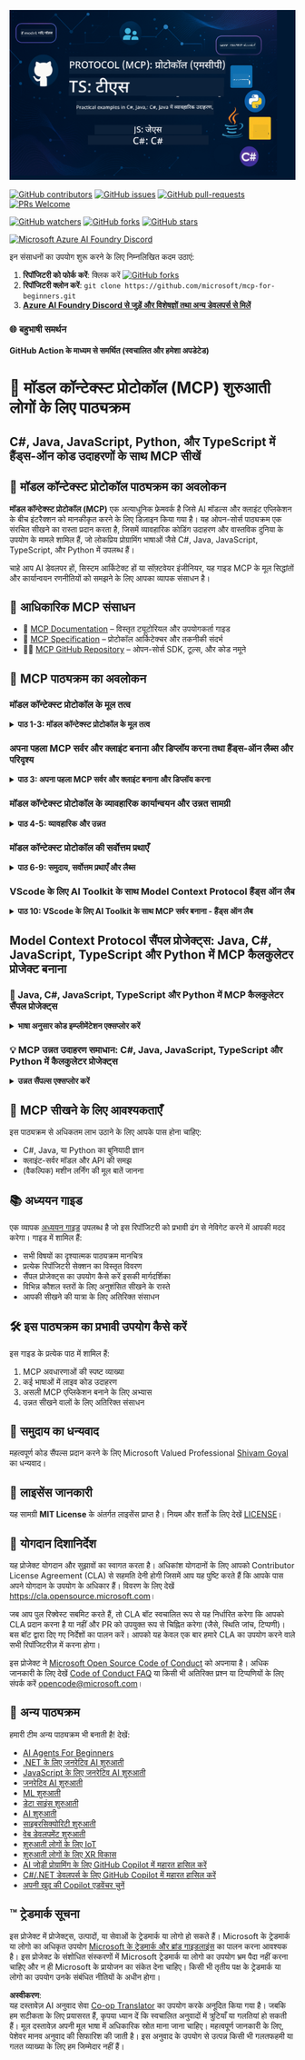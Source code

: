 <!--
CO_OP_TRANSLATOR_METADATA:
{
  "original_hash": "292f96c64f54ba097daea9598111ed82",
  "translation_date": "2025-07-02T05:29:11+00:00",
  "source_file": "README.md",
  "language_code": "hi"
}
-->
![MCP-for-beginners](../../translated_images/mcp-beginners.2ce2b317996369ff66c5b72e25eff9d4288ab2741fc70c0b4e523d1ae1e249fd.hi.png) 

[![GitHub contributors](https://img.shields.io/github/contributors/microsoft/mcp-for-beginners.svg)](https://GitHub.com/microsoft/mcp-for-beginners/graphs/contributors)
[![GitHub issues](https://img.shields.io/github/issues/microsoft/mcp-for-beginners.svg)](https://GitHub.com/microsoft/mcp-for-beginners/issues)
[![GitHub pull-requests](https://img.shields.io/github/issues-pr/microsoft/mcp-for-beginners.svg)](https://GitHub.com/microsoft/mcp-for-beginners/pulls)
[![PRs Welcome](https://img.shields.io/badge/PRs-welcome-brightgreen.svg?style=flat-square)](http://makeapullrequest.com)

[![GitHub watchers](https://img.shields.io/github/watchers/microsoft/mcp-for-beginners.svg?style=social&label=Watch)](https://GitHub.com/microsoft/mcp-for-beginners/watchers)
[![GitHub forks](https://img.shields.io/github/forks/microsoft/mcp-for-beginners.svg?style=social&label=Fork)](https://GitHub.com/microsoft/mcp-for-beginners/fork)
[![GitHub stars](https://img.shields.io/github/stars/microsoft/mcp-for-beginners?style=social&label=Star)](https://GitHub.com/microsoft/mcp-for-beginners/stargazers)


[![Microsoft Azure AI Foundry Discord](https://dcbadge.limes.pink/api/server/ByRwuEEgH4)](https://discord.com/invite/ByRwuEEgH4)

इन संसाधनों का उपयोग शुरू करने के लिए निम्नलिखित कदम उठाएं:
1. **रिपॉजिटरी को फोर्क करें**: क्लिक करें [![GitHub forks](https://img.shields.io/github/forks/microsoft/mcp-for-beginners.svg?style=social&label=Fork)](https://GitHub.com/microsoft/mcp-for-beginners/fork)
2. **रिपॉजिटरी क्लोन करें**:   `git clone https://github.com/microsoft/mcp-for-beginners.git`
3. [**Azure AI Foundry Discord से जुड़ें और विशेषज्ञों तथा अन्य डेवलपर्स से मिलें**](https://discord.com/invite/ByRwuEEgH4)


### 🌐 बहुभाषी समर्थन

#### GitHub Action के माध्यम से समर्थित (स्वचालित और हमेशा अपडेटेड)

# 🚀 मॉडल कॉन्टेक्स्ट प्रोटोकॉल (MCP) शुरुआती लोगों के लिए पाठ्यक्रम

## **C#, Java, JavaScript, Python, और TypeScript में हैंड्स-ऑन कोड उदाहरणों के साथ MCP सीखें**

## 🧠 मॉडल कॉन्टेक्स्ट प्रोटोकॉल पाठ्यक्रम का अवलोकन

**मॉडल कॉन्टेक्स्ट प्रोटोकॉल (MCP)** एक अत्याधुनिक फ्रेमवर्क है जिसे AI मॉडल्स और क्लाइंट एप्लिकेशन के बीच इंटरैक्शन को मानकीकृत करने के लिए डिज़ाइन किया गया है। यह ओपन-सोर्स पाठ्यक्रम एक संरचित सीखने का रास्ता प्रदान करता है, जिसमें व्यावहारिक कोडिंग उदाहरण और वास्तविक दुनिया के उपयोग के मामले शामिल हैं, जो लोकप्रिय प्रोग्रामिंग भाषाओं जैसे C#, Java, JavaScript, TypeScript, और Python में उपलब्ध हैं।

चाहे आप AI डेवलपर हों, सिस्टम आर्किटेक्ट हों या सॉफ़्टवेयर इंजीनियर, यह गाइड MCP के मूल सिद्धांतों और कार्यान्वयन रणनीतियों को समझने के लिए आपका व्यापक संसाधन है।

## 🔗 आधिकारिक MCP संसाधन

- 📘 [MCP Documentation](https://modelcontextprotocol.io/) – विस्तृत ट्यूटोरियल और उपयोगकर्ता गाइड  
- 📜 [MCP Specification](https://spec.modelcontextprotocol.io/) – प्रोटोकॉल आर्किटेक्चर और तकनीकी संदर्भ  
- 🧑‍💻 [MCP GitHub Repository](https://github.com/modelcontextprotocol) – ओपन-सोर्स SDK, टूल्स, और कोड नमूने  

## 🧭 MCP पाठ्यक्रम का अवलोकन

### मॉडल कॉन्टेक्स्ट प्रोटोकॉल के मूल तत्व  
<details>
  <summary><strong> पाठ 1-3: मॉडल कॉन्टेक्स्ट प्रोटोकॉल के मूल तत्व</strong></summary>

- **00. MCP का परिचय**  
  मॉडल कॉन्टेक्स्ट प्रोटोकॉल का अवलोकन और AI पाइपलाइन्स में इसका महत्व। [और पढ़ें](./00-Introduction/README.md)
- **01. कोर कॉन्सेप्ट्स की व्याख्या**  
  MCP के मुख्य सिद्धांतों की गहन समीक्षा। [और पढ़ें](./01-CoreConcepts/README.md)
- **02. MCP में सुरक्षा**  
  सुरक्षा खतरों और सर्वोत्तम प्रथाओं पर चर्चा। [और पढ़ें](./02-Security/README.md)
- **03. MCP के साथ शुरुआत**  
  पर्यावरण सेटअप, बेसिक सर्वर/क्लाइंट, एकीकरण। [और पढ़ें](./03-GettingStarted/README.md)
</details>

### अपना पहला MCP सर्वर और क्लाइंट बनाना और डिप्लॉय करना तथा हैंड्स-ऑन लैब्स और परिदृश्य  
<details>
  <summary><strong> पाठ 3: अपना पहला MCP सर्वर और क्लाइंट बनाना और डिप्लॉय करना</strong></summary>

- **3.1. पहला सर्वर** – [गाइड](./03-GettingStarted/01-first-server/README.md)
- **3.2. पहला क्लाइंट** – [गाइड](./03-GettingStarted/02-client/README.md)
- **3.3. LLM के साथ क्लाइंट** – [गाइड](./03-GettingStarted/03-llm-client/README.md)
- **3.4. Visual Studio Code से सर्वर का उपयोग** – [गाइड](./03-GettingStarted/04-vscode/README.md)
- **3.5. SSE का उपयोग करके सर्वर बनाना** – [गाइड](./03-GettingStarted/05-sse-server/README.md)
- **3.6. HTTP स्ट्रीमिंग** – [गाइड](./03-GettingStarted/06-http-streaming/README.md)
- **3.7. AI टूलकिट का उपयोग** – [गाइड](./03-GettingStarted/07-aitk/README.md)
- **3.8. अपने सर्वर का परीक्षण करना** – [गाइड](./03-GettingStarted/08-testing/README.md)
- **3.9. अपने सर्वर को डिप्लॉय करें** – [गाइड](./03-GettingStarted/09-deployment/README.md)
</details>

### मॉडल कॉन्टेक्स्ट प्रोटोकॉल के व्यावहारिक कार्यान्वयन और उन्नत सामग्री  
<details>
  <summary><strong> पाठ 4-5: व्यावहारिक और उन्नत</strong></summary>

- **04. व्यावहारिक कार्यान्वयन**  
  SDKs, डिबगिंग, परीक्षण, पुन: उपयोग योग्य प्रॉम्प्ट टेम्पलेट। [और पढ़ें](./04-PracticalImplementation/README.md)
- **05. MCP में उन्नत विषय**  
  मल्टी-मोडल AI, स्केलिंग, एंटरप्राइज उपयोग। [और पढ़ें](./05-AdvancedTopics/README.md)
- **5.1. Azure के साथ MCP इंटीग्रेशन** – [गाइड](./05-AdvancedTopics/mcp-integration/README.md)
- **5.2. मल्टी मोडैलिटी** – [गाइड](./05-AdvancedTopics/mcp-multi-modality/README.md)
- **5.3. MCP OAuth2 डेमो** – [गाइड](./05-AdvancedTopics/mcp-oauth2-demo/README.md)
- **5.4. रूट कॉन्टेक्स्ट्स** – [गाइड](./05-AdvancedTopics/mcp-root-contexts/README.md)
- **5.5. रूटिंग** – [गाइड](./05-AdvancedTopics/mcp-routing/README.md)
- **5.6. सैंपलिंग** – [गाइड](./05-AdvancedTopics/mcp-sampling/README.md)
- **5.7. स्केलिंग** – [गाइड](./05-AdvancedTopics/mcp-scaling/README.md)
- **5.8. सुरक्षा** – [गाइड](./05-AdvancedTopics/mcp-security/README.md)
- **5.9. वेब सर्च MCP** – [गाइड](./05-AdvancedTopics/web-search-mcp/README.md)
- **5.10. रियलटाइम स्ट्रीमिंग** – [गाइड](./05-AdvancedTopics/mcp-realtimestreaming/README.md)
- **5.11. रियलटाइम वेब सर्च** – [गाइड](./05-AdvancedTopics/mcp-realtimesearch/README.md)
- **5.12. मॉडल कॉन्टेक्स्ट प्रोटोकॉल सर्वर के लिए Entra ID प्रमाणीकरण** – [गाइड](./05-AdvancedTopics/mcp-security-entra/README.md)
</details>

### मॉडल कॉन्टेक्स्ट प्रोटोकॉल की सर्वोत्तम प्रथाएँ  
<details>
  <summary><strong> पाठ 6-9: समुदाय, सर्वोत्तम प्रथाएँ और लैब्स</strong></summary>
- **06. सामुदायिक योगदान** – [Guide](./06-CommunityContributions/README.md)
- **07. प्रारंभिक अपनाने से मिली सीख** – [Guide](./07-LessonsFromEarlyAdoption/README.md)
- **08. MCP के लिए सर्वोत्तम प्रथाएं** – [Guide](./08-BestPractices/README.md)
- **09. MCP केस स्टडीज** – [Guide](./09-CaseStudy/README.md)
</details>

### VScode के लिए AI Toolkit के साथ Model Context Protocol हैंड्स ऑन लैब
<details>
  <summary><strong>पाठ 10: VScode के लिए AI Toolkit के साथ MCP सर्वर बनाना - हैंड्स ऑन लैब</strong></summary>
    
- **10. AI वर्कफ़्लोज़ को सरल बनाना: AI Toolkit के साथ MCP सर्वर बनाना** – [Hands On Lab](./10-StreamliningAIWorkflowsBuildingAnMCPServerWithAIToolkit/README.md)
</details>

## Model Context Protocol सैंपल प्रोजेक्ट्स: Java, C#, JavaScript, TypeScript और Python में MCP कैलकुलेटर प्रोजेक्ट बनाना

### 🧮 Java, C#, JavaScript, TypeScript और Python में MCP कैलकुलेटर सैंपल प्रोजेक्ट्स
<details>
  <summary><strong>भाषा अनुसार कोड इम्प्लीमेंटेशन एक्सप्लोर करें</strong></summary>

  - [C# MCP सर्वर उदाहरण](./03-GettingStarted/samples/csharp/README.md)
  - [Java MCP कैलकुलेटर](./03-GettingStarted/samples/java/calculator/README.md)
  - [JavaScript MCP डेमो](./03-GettingStarted/samples/javascript/README.md)
  - [Python MCP सर्वर](../../03-GettingStarted/samples/python/mcp_calculator_server.py)
  - [TypeScript MCP उदाहरण](./03-GettingStarted/samples/typescript/README.md)

</details>

### 💡 MCP उन्नत उदाहरण समाधान: C#, Java, JavaScript, TypeScript और Python में कैलकुलेटर प्रोजेक्ट्स
<details>
  <summary><strong>उन्नत सैंपल्स एक्सप्लोर करें</strong></summary>

  - [उन्नत C# सैंपल](./04-PracticalImplementation/samples/csharp/README.md)
  - [Java कंटेनर ऐप उदाहरण](./04-PracticalImplementation/samples/java/containerapp/README.md)
  - [JavaScript उन्नत सैंपल](./04-PracticalImplementation/samples/javascript/README.md)
  - [Python जटिल इम्प्लीमेंटेशन](../../04-PracticalImplementation/samples/python/mcp_sample.py)
  - [TypeScript कंटेनर सैंपल](./04-PracticalImplementation/samples/typescript/README.md)

</details>

## 🎯 MCP सीखने के लिए आवश्यकताएँ

इस पाठ्यक्रम से अधिकतम लाभ उठाने के लिए आपके पास होना चाहिए:

- C#, Java, या Python का बुनियादी ज्ञान  
- क्लाइंट-सर्वर मॉडल और API की समझ  
- (वैकल्पिक) मशीन लर्निंग की मूल बातें जानना  

## 📚 अध्ययन गाइड

एक व्यापक [अध्ययन गाइड](./study_guide.md) उपलब्ध है जो इस रिपॉजिटरी को प्रभावी ढंग से नेविगेट करने में आपकी मदद करेगा। गाइड में शामिल हैं:

- सभी विषयों का दृश्यात्मक पाठ्यक्रम मानचित्र  
- प्रत्येक रिपॉजिटरी सेक्शन का विस्तृत विवरण  
- सैंपल प्रोजेक्ट्स का उपयोग कैसे करें इसकी मार्गदर्शिका  
- विभिन्न कौशल स्तरों के लिए अनुशंसित सीखने के रास्ते  
- आपकी सीखने की यात्रा के लिए अतिरिक्त संसाधन  

## 🛠️ इस पाठ्यक्रम का प्रभावी उपयोग कैसे करें

इस गाइड के प्रत्येक पाठ में शामिल हैं:

1. MCP अवधारणाओं की स्पष्ट व्याख्या  
2. कई भाषाओं में लाइव कोड उदाहरण  
3. असली MCP एप्लिकेशन बनाने के लिए अभ्यास  
4. उन्नत सीखने वालों के लिए अतिरिक्त संसाधन  

## 🌟 समुदाय का धन्यवाद

महत्वपूर्ण कोड सैंपल्स प्रदान करने के लिए Microsoft Valued Professional [Shivam Goyal](https://www.linkedin.com/in/shivam2003/) का धन्यवाद।

## 📜 लाइसेंस जानकारी

यह सामग्री **MIT License** के अंतर्गत लाइसेंस प्राप्त है। नियम और शर्तों के लिए देखें [LICENSE](../../LICENSE)।

## 🤝 योगदान दिशानिर्देश

यह प्रोजेक्ट योगदान और सुझावों का स्वागत करता है। अधिकांश योगदानों के लिए आपको Contributor License Agreement (CLA) से सहमति देनी होगी जिसमें आप यह पुष्टि करते हैं कि आपके पास अपने योगदान के उपयोग के अधिकार हैं। विवरण के लिए देखें <https://cla.opensource.microsoft.com>।

जब आप पुल रिक्वेस्ट सबमिट करते हैं, तो CLA बॉट स्वचालित रूप से यह निर्धारित करेगा कि आपको CLA प्रदान करना है या नहीं और PR को उपयुक्त रूप से चिह्नित करेगा (जैसे, स्थिति जांच, टिप्पणी)। बस बॉट द्वारा दिए गए निर्देशों का पालन करें। आपको यह केवल एक बार हमारे CLA का उपयोग करने वाले सभी रिपॉजिटरीज़ में करना होगा।

इस प्रोजेक्ट ने [Microsoft Open Source Code of Conduct](https://opensource.microsoft.com/codeofconduct/) को अपनाया है। अधिक जानकारी के लिए देखें [Code of Conduct FAQ](https://opensource.microsoft.com/codeofconduct/faq/) या किसी भी अतिरिक्त प्रश्न या टिप्पणियों के लिए संपर्क करें [opencode@microsoft.com](mailto:opencode@microsoft.com)।

## 🎒 अन्य पाठ्यक्रम  
हमारी टीम अन्य पाठ्यक्रम भी बनाती है! देखें:

- [AI Agents For Beginners](https://github.com/microsoft/ai-agents-for-beginners?WT.mc_id=academic-105485-koreyst)  
- [.NET के लिए जनरेटिव AI शुरुआती](https://github.com/microsoft/Generative-AI-for-beginners-dotnet?WT.mc_id=academic-105485-koreyst)  
- [JavaScript के लिए जनरेटिव AI शुरुआती](https://github.com/microsoft/generative-ai-with-javascript?WT.mc_id=academic-105485-koreyst)  
- [जनरेटिव AI शुरुआती](https://github.com/microsoft/generative-ai-for-beginners?WT.mc_id=academic-105485-koreyst)  
- [ML शुरुआती](https://aka.ms/ml-beginners?WT.mc_id=academic-105485-koreyst)  
- [डेटा साइंस शुरुआती](https://aka.ms/datascience-beginners?WT.mc_id=academic-105485-koreyst)  
- [AI शुरुआती](https://aka.ms/ai-beginners?WT.mc_id=academic-105485-koreyst)  
- [साइबरसिक्योरिटी शुरुआती](https://github.com/microsoft/Security-101??WT.mc_id=academic-96948-sayoung)  
- [वेब डेवलपमेंट शुरुआती](https://aka.ms/webdev-beginners?WT.mc_id=academic-105485-koreyst)
- [शुरुआती लोगों के लिए IoT](https://aka.ms/iot-beginners?WT.mc_id=academic-105485-koreyst)
- [शुरुआती लोगों के लिए XR विकास](https://github.com/microsoft/xr-development-for-beginners?WT.mc_id=academic-105485-koreyst)
- [AI जोड़ी प्रोग्रामिंग के लिए GitHub Copilot में महारत हासिल करें](https://aka.ms/GitHubCopilotAI?WT.mc_id=academic-105485-koreyst)
- [C#/.NET डेवलपर्स के लिए GitHub Copilot में महारत हासिल करें](https://github.com/microsoft/mastering-github-copilot-for-dotnet-csharp-developers?WT.mc_id=academic-105485-koreyst)
- [अपनी खुद की Copilot एडवेंचर चुनें](https://github.com/microsoft/CopilotAdventures?WT.mc_id=academic-105485-koreyst)


## ™️ ट्रेडमार्क सूचना

इस प्रोजेक्ट में प्रोजेक्ट्स, उत्पादों, या सेवाओं के ट्रेडमार्क या लोगो हो सकते हैं। Microsoft के ट्रेडमार्क या लोगो का अधिकृत उपयोग
[Microsoft के ट्रेडमार्क और ब्रांड गाइडलाइंस](https://www.microsoft.com/legal/intellectualproperty/trademarks/usage/general) का पालन करना आवश्यक है।
इस प्रोजेक्ट के संशोधित संस्करणों में Microsoft ट्रेडमार्क या लोगो का उपयोग भ्रम पैदा नहीं करना चाहिए और न ही Microsoft के प्रायोजन का संकेत देना चाहिए।
किसी भी तृतीय पक्ष के ट्रेडमार्क या लोगो का उपयोग उनके संबंधित नीतियों के अधीन होगा।

**अस्वीकरण**:  
यह दस्तावेज़ AI अनुवाद सेवा [Co-op Translator](https://github.com/Azure/co-op-translator) का उपयोग करके अनूदित किया गया है। जबकि हम सटीकता के लिए प्रयासरत हैं, कृपया ध्यान दें कि स्वचालित अनुवादों में त्रुटियाँ या गलतियां हो सकती हैं। मूल दस्तावेज़ अपनी मूल भाषा में अधिकारिक स्रोत माना जाना चाहिए। महत्वपूर्ण जानकारी के लिए, पेशेवर मानव अनुवाद की सिफारिश की जाती है। इस अनुवाद के उपयोग से उत्पन्न किसी भी गलतफहमी या गलत व्याख्या के लिए हम जिम्मेदार नहीं हैं।